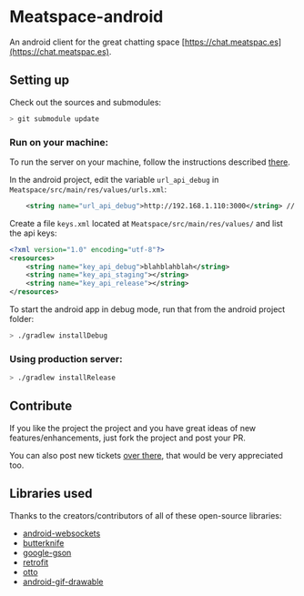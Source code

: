 # Meatspace-android

An android client for the great chatting space [https://chat.meatspac.es](https://chat.meatspac.es).

## Setting up

Check out the sources and submodules:
```bash
> git submodule update
```

### Run on your machine:

To run the server on your machine, follow the instructions described [there](https://github.com/meatspaces/meatspace-chat).

In the android project, edit the variable `url_api_debug` in `Meatspace/src/main/res/values/urls.xml`:

```xml
    <string name="url_api_debug">http://192.168.1.110:3000</string> // set your computer IP here
```

Create a file `keys.xml` located at `Meatspace/src/main/res/values/` and list the api keys:

```xml
<?xml version="1.0" encoding="utf-8"?>
<resources>
    <string name="key_api_debug">blahblahblah</string>
    <string name="key_api_staging"></string>
    <string name="key_api_release"></string>
</resources>
```

To start the android app in debug mode, run that from the android project folder:

```bash
> ./gradlew installDebug
```

### Using production server:

```bash
> ./gradlew installRelease
```

## Contribute

If you like the project the project and you have great ideas of new features/enhancements, just fork the project and post your PR.

You can also post new tickets [over there](https://github.com/RomainPiel/meatspace-android/issues), that would be very appreciated too.

## Libraries used

Thanks to the creators/contributors of all of these open-source libraries:
- [android-websockets](https://github.com/koush/android-websockets)
- [butterknife](https://github.com/JakeWharton/butterknife)
- [google-gson](https://code.google.com/p/google-gson)
- [retrofit](https://github.com/square/retrofit)
- [otto](https://github.com/square/otto)
- [android-gif-drawable](https://github.com/koral--/android-gif-drawable)
